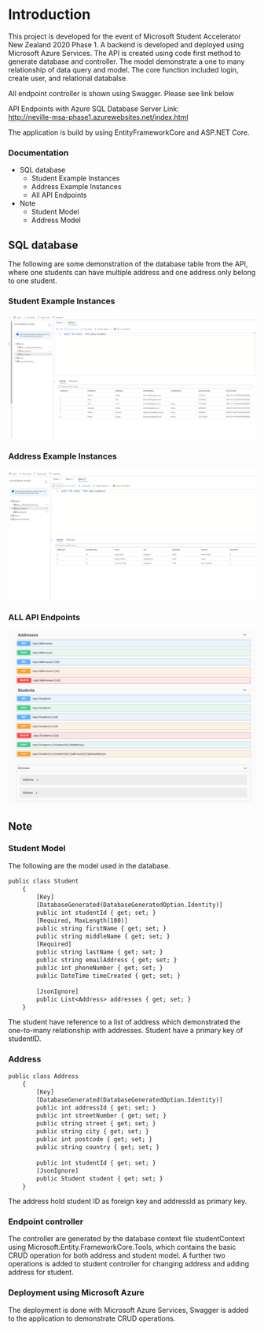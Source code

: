 # Introduction
This project is developed for the event of Microsoft Student Accelerator New Zealand
2020 Phase 1. A backend is developed and deployed using Microsoft Azure Services.
The API is created using code first method to generate database and controller.
The model demonstrate a one to many relationship of data query and model.
The core function included login, create user, and relational databalse.

All endpoint controller is shown using Swagger. Please see link below


API Endpoints with Azure SQL Database Server Link:  
http://neville-msa-phase1.azurewebsites.net/index.html

The application is build by using EntityFrameworkCore and ASP.NET Core.

### Documentation
  * SQL database
    * Student Example Instances
    * Address Example Instances
    * All API Endpoints
  * Note
    * Student Model
    * Address Model

## SQL database
The following are some demonstration of the database table from the API, where
one students can have multiple address and one address only belong to one student.

### Student Example Instances
![](img/studentTable.png)
### Address Example Instances  
![](img/addressTable.png)
### ALL API Endpoints
![](img/allEndPoints.png)


## Note
### Student Model
The following are the model used in the database.
```
public class Student
    {
        [Key]
        [DatabaseGenerated(DatabaseGeneratedOption.Identity)]
        public int studentId { get; set; }
        [Required, MaxLength(100)]
        public string firstName { get; set; }
        public string middleName { get; set; }
        [Required]
        public string lastName { get; set; }
        public string emailAddress { get; set; }
        public int phoneNumber { get; set; }
        public DateTime timeCreated { get; set; }

        [JsonIgnore]
        public List<Address> addresses { get; set; }
    }
```
The student have reference to a list of address which demonstrated the one-to-many
relationship with addresses. Student have a primary key of studentID.

### Address
```
public class Address
    {
        [Key]
        [DatabaseGenerated(DatabaseGeneratedOption.Identity)]
        public int addressId { get; set; }
        public int streetNumber { get; set; }
        public string street { get; set; }
        public string city { get; set; }
        public int postcode { get; set; }
        public string country { get; set; }

        public int studentId { get; set; }
        [JsonIgnore]
        public Student student { get; set; }
    }
```
The address hold student ID as foreign key and addressId as primary key. 


### Endpoint controller
The controller are generated by the database context file studentContext using Microsoft.Entity.FrameworkCore.Tools, which
contains the basic CRUD operation for both address and student model. A further two operations is added to student controller
for changing address and adding address for student.


### Deployment using Microsoft Azure
The deployment is done with Microsoft Azure Services, Swagger is added to the
application to demonstrate CRUD operations.
